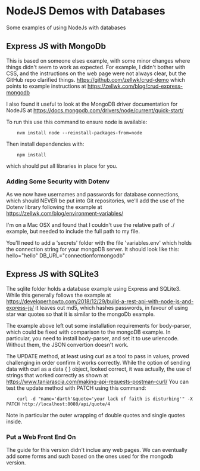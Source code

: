 # NodeJS Demos with Databases
Some examples of using NodeJs with databases

## Express JS with MongoDb
This is based on someone elses example, with some minor changes where things didn't seem to work as expected. For example, I didn't bother with CSS, and the instructions on the web page were not always clear, but the GitHub repo clarified things.
https://github.com/zellwk/crud-demo which points to example instructions at https://zellwk.com/blog/crud-express-mongodb 

I also found it useful to look at the MongoDB driver documentation for NodeJS at https://docs.mongodb.com/drivers/node/current/quick-start/ 

To run this use this command to ensure node is available:

        nvm install node --reinstall-packages-from=node

Then install dependencies with:

        npm install

which should put all libraries in place for you.

### Adding Some Security with Dotenv
As we now have usernames and passwords for database connections, which should NEVER be put into Git repositories, we'll add the use of the Dotenv library following the example at https://zellwk.com/blog/environment-variables/

I'm on a Mac OSX and found that I couldn't use the relative path of ./<folder> example, but needed to include the full path to my file. 

You'll need to add a 'secrets' folder with the file 'variables.env' which holds the connection string for your mongoDB server. It should look like this:
hello="hello"
DB_URL="connectionformongodb"

## Express JS with SQLite3
The sqlite folder holds a database example using Express and SQLite3. While this generally follows the example at https://developerhowto.com/2018/12/29/build-a-rest-api-with-node-js-and-express-js/ it leaves out md5, which hashes passwords, in favour of using star war quotes so that it is similar to the mongoDb example.

The example above left out some installation requirements for body-parser, which could be fixed with comparison to the mongoDB example. In particular, you need to install body-parser, and set it to use urlencode. Without them, the JSON convertion doesn't work.

The UPDATE method, at least using curl as a tool to pass in values, proved challenging in order confirm it works correctly. While the option of sending data with curl as a data { } object, looked correct, it was actually, the use of strings that worked correctly as shown at https://www.taniarascia.com/making-api-requests-postman-curl/ You can test the update method with PATCH using this command:

        curl -d "name='darth'&quote='your lack of faith is disturbing'" -X PATCH http://localhost:8080/api/quote/4

Note in particular the outer wrapping of double quotes and single quotes inside.

### Put a Web Front End On
The guide for this version didn't inclue any web pages. We can eventually add some forms and such based on the ones used for the mongodb version. 